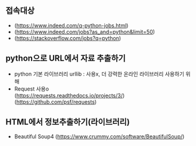 
## 접속대상 
- (https://www.indeed.com/q-python-jobs.html) 
- (https://www.indeed.com/jobs?as_and=python&limit=50) 
- (https://stackoverflow.com/jobs?q=python) 
  

## python으로 URL에서 자료 추출하기 
- python 기본 라이브러리 urllib : 사용x, 더 강력한 온라인 라이브러리 사용하기 위해   
- Request 사용o   
(https://requests.readthedocs.io/projects/3/) 
(https://github.com/psf/requests) 
  

## HTML에서 정보추출하기(라이브러리)
- Beautiful Soup4 (https://www.crummy.com/software/BeautifulSoup/)